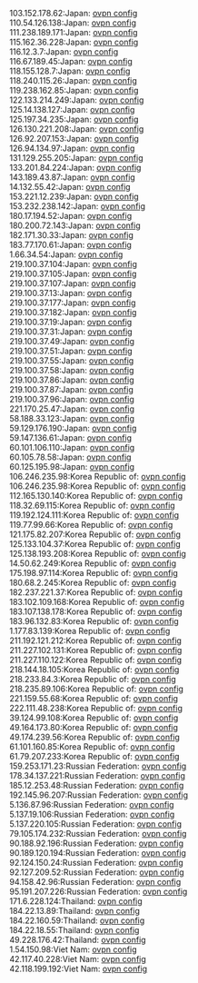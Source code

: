 103.152.178.62:Japan: [ovpn config](vpn/103_152_178_62.ovpn)  
110.54.126.138:Japan: [ovpn config](vpn/110_54_126_138.ovpn)  
111.238.189.171:Japan: [ovpn config](vpn/111_238_189_171.ovpn)  
115.162.36.228:Japan: [ovpn config](vpn/115_162_36_228.ovpn)  
116.12.3.7:Japan: [ovpn config](vpn/116_12_3_7.ovpn)  
116.67.189.45:Japan: [ovpn config](vpn/116_67_189_45.ovpn)  
118.155.128.7:Japan: [ovpn config](vpn/118_155_128_7.ovpn)  
118.240.115.26:Japan: [ovpn config](vpn/118_240_115_26.ovpn)  
119.238.162.85:Japan: [ovpn config](vpn/119_238_162_85.ovpn)  
122.133.214.249:Japan: [ovpn config](vpn/122_133_214_249.ovpn)  
125.14.138.127:Japan: [ovpn config](vpn/125_14_138_127.ovpn)  
125.197.34.235:Japan: [ovpn config](vpn/125_197_34_235.ovpn)  
126.130.221.208:Japan: [ovpn config](vpn/126_130_221_208.ovpn)  
126.92.207.153:Japan: [ovpn config](vpn/126_92_207_153.ovpn)  
126.94.134.97:Japan: [ovpn config](vpn/126_94_134_97.ovpn)  
131.129.255.205:Japan: [ovpn config](vpn/131_129_255_205.ovpn)  
133.201.84.224:Japan: [ovpn config](vpn/133_201_84_224.ovpn)  
143.189.43.87:Japan: [ovpn config](vpn/143_189_43_87.ovpn)  
14.132.55.42:Japan: [ovpn config](vpn/14_132_55_42.ovpn)  
153.221.12.239:Japan: [ovpn config](vpn/153_221_12_239.ovpn)  
153.232.238.142:Japan: [ovpn config](vpn/153_232_238_142.ovpn)  
180.17.194.52:Japan: [ovpn config](vpn/180_17_194_52.ovpn)  
180.200.72.143:Japan: [ovpn config](vpn/180_200_72_143.ovpn)  
182.171.30.33:Japan: [ovpn config](vpn/182_171_30_33.ovpn)  
183.77.170.61:Japan: [ovpn config](vpn/183_77_170_61.ovpn)  
1.66.34.54:Japan: [ovpn config](vpn/1_66_34_54.ovpn)  
219.100.37.104:Japan: [ovpn config](vpn/219_100_37_104.ovpn)  
219.100.37.105:Japan: [ovpn config](vpn/219_100_37_105.ovpn)  
219.100.37.107:Japan: [ovpn config](vpn/219_100_37_107.ovpn)  
219.100.37.13:Japan: [ovpn config](vpn/219_100_37_13.ovpn)  
219.100.37.177:Japan: [ovpn config](vpn/219_100_37_177.ovpn)  
219.100.37.182:Japan: [ovpn config](vpn/219_100_37_182.ovpn)  
219.100.37.19:Japan: [ovpn config](vpn/219_100_37_19.ovpn)  
219.100.37.31:Japan: [ovpn config](vpn/219_100_37_31.ovpn)  
219.100.37.49:Japan: [ovpn config](vpn/219_100_37_49.ovpn)  
219.100.37.51:Japan: [ovpn config](vpn/219_100_37_51.ovpn)  
219.100.37.55:Japan: [ovpn config](vpn/219_100_37_55.ovpn)  
219.100.37.58:Japan: [ovpn config](vpn/219_100_37_58.ovpn)  
219.100.37.86:Japan: [ovpn config](vpn/219_100_37_86.ovpn)  
219.100.37.87:Japan: [ovpn config](vpn/219_100_37_87.ovpn)  
219.100.37.96:Japan: [ovpn config](vpn/219_100_37_96.ovpn)  
221.170.25.47:Japan: [ovpn config](vpn/221_170_25_47.ovpn)  
58.188.33.123:Japan: [ovpn config](vpn/58_188_33_123.ovpn)  
59.129.176.190:Japan: [ovpn config](vpn/59_129_176_190.ovpn)  
59.147.136.61:Japan: [ovpn config](vpn/59_147_136_61.ovpn)  
60.101.106.110:Japan: [ovpn config](vpn/60_101_106_110.ovpn)  
60.105.78.58:Japan: [ovpn config](vpn/60_105_78_58.ovpn)  
60.125.195.98:Japan: [ovpn config](vpn/60_125_195_98.ovpn)  
106.246.235.98:Korea Republic of: [ovpn config](vpn/106_246_235_98.ovpn)  
106.246.235.98:Korea Republic of: [ovpn config](vpn/106_246_235_98.ovpn)  
112.165.130.140:Korea Republic of: [ovpn config](vpn/112_165_130_140.ovpn)  
118.32.69.115:Korea Republic of: [ovpn config](vpn/118_32_69_115.ovpn)  
119.192.124.111:Korea Republic of: [ovpn config](vpn/119_192_124_111.ovpn)  
119.77.99.66:Korea Republic of: [ovpn config](vpn/119_77_99_66.ovpn)  
121.175.82.207:Korea Republic of: [ovpn config](vpn/121_175_82_207.ovpn)  
125.133.104.37:Korea Republic of: [ovpn config](vpn/125_133_104_37.ovpn)  
125.138.193.208:Korea Republic of: [ovpn config](vpn/125_138_193_208.ovpn)  
14.50.62.249:Korea Republic of: [ovpn config](vpn/14_50_62_249.ovpn)  
175.198.97.114:Korea Republic of: [ovpn config](vpn/175_198_97_114.ovpn)  
180.68.2.245:Korea Republic of: [ovpn config](vpn/180_68_2_245.ovpn)  
182.237.221.37:Korea Republic of: [ovpn config](vpn/182_237_221_37.ovpn)  
183.102.109.168:Korea Republic of: [ovpn config](vpn/183_102_109_168.ovpn)  
183.107.138.178:Korea Republic of: [ovpn config](vpn/183_107_138_178.ovpn)  
183.96.132.83:Korea Republic of: [ovpn config](vpn/183_96_132_83.ovpn)  
1.177.83.139:Korea Republic of: [ovpn config](vpn/1_177_83_139.ovpn)  
211.192.121.212:Korea Republic of: [ovpn config](vpn/211_192_121_212.ovpn)  
211.227.102.131:Korea Republic of: [ovpn config](vpn/211_227_102_131.ovpn)  
211.227.110.122:Korea Republic of: [ovpn config](vpn/211_227_110_122.ovpn)  
218.144.18.105:Korea Republic of: [ovpn config](vpn/218_144_18_105.ovpn)  
218.233.84.3:Korea Republic of: [ovpn config](vpn/218_233_84_3.ovpn)  
218.235.89.106:Korea Republic of: [ovpn config](vpn/218_235_89_106.ovpn)  
221.159.55.68:Korea Republic of: [ovpn config](vpn/221_159_55_68.ovpn)  
222.111.48.238:Korea Republic of: [ovpn config](vpn/222_111_48_238.ovpn)  
39.124.99.108:Korea Republic of: [ovpn config](vpn/39_124_99_108.ovpn)  
49.164.173.80:Korea Republic of: [ovpn config](vpn/49_164_173_80.ovpn)  
49.174.239.56:Korea Republic of: [ovpn config](vpn/49_174_239_56.ovpn)  
61.101.160.85:Korea Republic of: [ovpn config](vpn/61_101_160_85.ovpn)  
61.79.207.233:Korea Republic of: [ovpn config](vpn/61_79_207_233.ovpn)  
159.253.171.23:Russian Federation: [ovpn config](vpn/159_253_171_23.ovpn)  
178.34.137.221:Russian Federation: [ovpn config](vpn/178_34_137_221.ovpn)  
185.12.253.48:Russian Federation: [ovpn config](vpn/185_12_253_48.ovpn)  
192.145.96.207:Russian Federation: [ovpn config](vpn/192_145_96_207.ovpn)  
5.136.87.96:Russian Federation: [ovpn config](vpn/5_136_87_96.ovpn)  
5.137.19.106:Russian Federation: [ovpn config](vpn/5_137_19_106.ovpn)  
5.137.220.105:Russian Federation: [ovpn config](vpn/5_137_220_105.ovpn)  
79.105.174.232:Russian Federation: [ovpn config](vpn/79_105_174_232.ovpn)  
90.188.92.196:Russian Federation: [ovpn config](vpn/90_188_92_196.ovpn)  
90.189.120.194:Russian Federation: [ovpn config](vpn/90_189_120_194.ovpn)  
92.124.150.24:Russian Federation: [ovpn config](vpn/92_124_150_24.ovpn)  
92.127.209.52:Russian Federation: [ovpn config](vpn/92_127_209_52.ovpn)  
94.158.42.96:Russian Federation: [ovpn config](vpn/94_158_42_96.ovpn)  
95.191.207.226:Russian Federation: [ovpn config](vpn/95_191_207_226.ovpn)  
171.6.228.124:Thailand: [ovpn config](vpn/171_6_228_124.ovpn)  
184.22.13.89:Thailand: [ovpn config](vpn/184_22_13_89.ovpn)  
184.22.160.59:Thailand: [ovpn config](vpn/184_22_160_59.ovpn)  
184.22.18.55:Thailand: [ovpn config](vpn/184_22_18_55.ovpn)  
49.228.176.42:Thailand: [ovpn config](vpn/49_228_176_42.ovpn)  
1.54.150.98:Viet Nam: [ovpn config](vpn/1_54_150_98.ovpn)  
42.117.40.228:Viet Nam: [ovpn config](vpn/42_117_40_228.ovpn)  
42.118.199.192:Viet Nam: [ovpn config](vpn/42_118_199_192.ovpn)  
